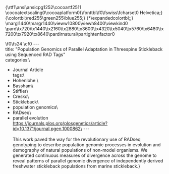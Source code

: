 {\rtf1\ansi\ansicpg1252\cocoartf2511
\cocoatextscaling0\cocoaplatform0{\fonttbl\f0\fswiss\fcharset0 Helvetica;}
{\colortbl;\red255\green255\blue255;}
{\*\expandedcolortbl;;}
\margl1440\margr1440\vieww10800\viewh8400\viewkind0
\pard\tx720\tx1440\tx2160\tx2880\tx3600\tx4320\tx5040\tx5760\tx6480\tx7200\tx7920\tx8640\pardirnatural\partightenfactor0

\f0\fs24 \cf0 ---\
title: "Population Genomics of Parallel Adaptation in Threespine Stickleback using Sequenced RAD Tags"\
categories:\
  - Journal Article\
tags:\
  - Hohenlohe \
  - Bassham\
  - Stiffler\
  - Cresko\
  - Stickleback\
  - population genomics\
  - RADseq\
  - parallel evolution\
https://journals.plos.org/plosgenetics/article?id=10.1371/journal.pgen.1000862\
---\
\
This work paved the way for the revolutionary use of RADseq genotyping to describe population genomic processes in evolution and demography of natural populations of non-model organisms. We generated continuous measures of divergence across the genome to reveal patterns of parallel genomic divergence of independently derived freshwater stickleback populations from marine stickleback.}
